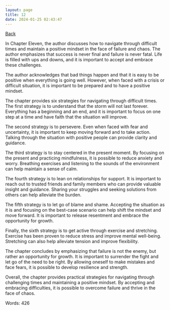 ```yaml
---
layout: page
title: 12
date: 2024-01-25 02:43:47
---
```


[Back](./)


In Chapter Eleven, the author discusses how to navigate through difficult times and maintain a positive mindset in the face of failure and chaos. The author emphasizes that success is never final and failure is never fatal. Life is filled with ups and downs, and it is important to accept and embrace these challenges.

The author acknowledges that bad things happen and that it is easy to be positive when everything is going well. However, when faced with a crisis or difficult situation, it is important to be prepared and to have a positive mindset.

The chapter provides six strategies for navigating through difficult times. The first strategy is to understand that the storm will not last forever. Everything has a beginning and an end, and it is important to focus on one step at a time and have faith that the situation will improve.

The second strategy is to persevere. Even when faced with fear and uncertainty, it is important to keep moving forward and to take action. Talking through the situation with positive people can provide clarity and guidance.

The third strategy is to stay centered in the present moment. By focusing on the present and practicing mindfulness, it is possible to reduce anxiety and worry. Breathing exercises and listening to the sounds of the environment can help maintain a sense of calm.

The fourth strategy is to lean on relationships for support. It is important to reach out to trusted friends and family members who can provide valuable insight and guidance. Sharing your struggles and seeking solutions from others can help alleviate the burden.

The fifth strategy is to let go of blame and shame. Accepting the situation as it is and focusing on the best-case scenario can help shift the mindset and move forward. It is important to release resentment and embrace the opportunity for growth.

Finally, the sixth strategy is to get active through exercise and stretching. Exercise has been proven to reduce stress and improve mental well-being. Stretching can also help alleviate tension and improve flexibility.

The chapter concludes by emphasizing that failure is not the enemy, but rather an opportunity for growth. It is important to surrender the fight and let go of the need to be right. By allowing oneself to make mistakes and face fears, it is possible to develop resilience and strength.

Overall, the chapter provides practical strategies for navigating through challenging times and maintaining a positive mindset. By accepting and embracing difficulties, it is possible to overcome failure and thrive in the face of chaos.

Words: 426